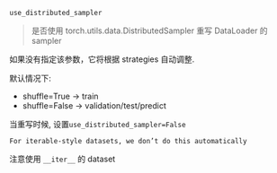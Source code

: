 `use_distributed_sampler`
> 是否使用 torch.utils.data.DistributedSampler 重写 DataLoader 的 sampler

如果没有指定该参数，它将根据 strategies 自动调整.

默认情况下:
- shuffle=True -> train
- shuffle=False -> validation/test/predict

当重写时候, 设置`use_distributed_sampler=False`



`For iterable-style datasets, we don’t do this automatically`

注意使用 `__iter__` 的 dataset